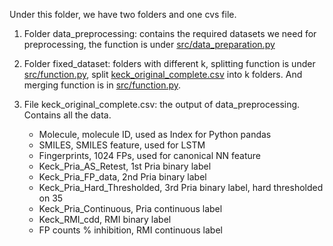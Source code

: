 Under this folder, we have two folders and one cvs file.

1. Folder data_preprocessing: contains the required datasets we need for preprocessing, the function is under [src/data_preparation.py](https://github.com/lscHacker/virtual-screening/blob/master/src/data_preparation.py)

2. Folder fixed_dataset: folders with different k, splitting function is under [src/function.py](https://github.com/lscHacker/virtual-screening/blob/master/src/function.py), split [keck_original_complete.csv]() into k folders. And merging function is in [src/function.py](https://github.com/lscHacker/virtual-screening/blob/master/src/function.py).

3. File keck_original_complete.csv: the output of data_preprocessing. Contains all the data.
    * Molecule, molecule ID, used as Index for Python pandas
    * SMILES, SMILES feature, used for LSTM
    * Fingerprints, 1024 FPs, used for canonical NN feature
    * Keck_Pria_AS_Retest, 1st Pria binary label
    * Keck_Pria_FP_data, 2nd Pria binary label
    * Keck_Pria_Hard_Thresholded, 3rd Pria binary label, hard thresholded on 35
    * Keck_Pria_Continuous, Pria continuous label
    * Keck_RMI_cdd, RMI binary label
    * FP counts % inhibition, RMI continuous label
